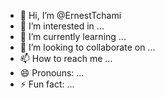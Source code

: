 - 👋 Hi, I’m @ErnestTchami
- 👀 I’m interested in ...
- 🌱 I’m currently learning ...
- 💞️ I’m looking to collaborate on ...
- 📫 How to reach me ...
- 😄 Pronouns: ...
- ⚡ Fun fact: ...

<!---
ErnestTchami/ErnestTchami is a ✨ special ✨ repository because its `README.md` (this file) appears on your GitHub profile.
You can click the Preview link to take a look at your changes.
--->
